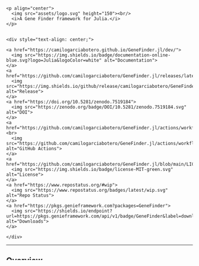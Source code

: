 ```@raw html

<p align="center">
  <img src="assets/logo.svg" height="150"><br/>
  <i>A Gene Finder framework for Julia.</i>
</p>
```

```@raw html

<div style="text-align: center;">

<a href="https://camilogarciabotero.github.io/GeneFinder.jl/dev/">
  <img src="https://img.shields.io/badge/documentation-online-blue.svg?logo=Julia&logoColor=white" alt="Documentation">
</a>
<a href="https://github.com/camilogarciabotero/GeneFinder.jl/releases/latest">
  <img src="https://img.shields.io/github/release/camilogarciabotero/GeneFinder.jl.svg" alt="Release">
</a>
<a href="https://doi.org/10.5281/zenodo.7519184">
  <img src="https://zenodo.org/badge/DOI/10.5281/zenodo.7519184.svg" alt="DOI">
</a>
<a href="https://github.com/camilogarciabotero/GeneFinder.jl/actions/workflows/CI.yml">
<br>
  <img src="https://github.com/camilogarciabotero/GeneFinder.jl/actions/workflows/CI.yml/badge.svg" alt="GitHub Actions">
</a>
<a href="https://github.com/camilogarciabotero/GeneFinder.jl/blob/main/LICENSE">
  <img src="https://img.shields.io/badge/license-MIT-green.svg" alt="License">
</a>
<a href="https://www.repostatus.org/#wip">
  <img src="https://www.repostatus.org/badges/latest/wip.svg" alt="Repo Status">
</a>
<a href="https://pkgs.genieframework.com?packages=GeneFinder">
  <img src="https://shields.io/endpoint?url=https://pkgs.genieframework.com/api/v1/badge/GeneFinder&label=downloads" alt="Downloads">
</a>

</div>

```

***
## Overview

> This is a species-agnostic, algorithm extensible, sequence-anonymous
> (genome, metagenomes) *gene finder* library for the Julia Language.

The main goal is to create a versatile module that enables apply
different implemented algorithm to DNA sequences.

## Installation

You can install GeneFinder from the julia REPL. Press `]` to enter pkg
mode, and enter the following:

```julia
add GeneFinder

```

## Citing

```
@misc{GeneFinder.jl,
	author  = {Camilo García},
	title   = {GeneFinder.jl},
	url     = {https://github.com/camilogarciabotero/GeneFinder.jl},
	version = {v0.0.23},
	year    = {2022},
	month   = {11}
}
```